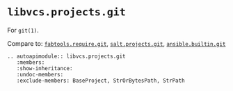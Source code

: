 # `libvcs.projects.git`

For `git(1)`.

Compare to:
[`fabtools.require.git`](https://fabtools.readthedocs.io/en/0.19.0/api/require/git.html),
[`salt.projects.git`](https://docs.saltproject.io/en/latest/ref/projects/all/salt.projects.git.html),
[`ansible.builtin.git`](https://docs.ansible.com/ansible/latest/collections/ansible/builtin/git_module.html)

```{eval-rst}
.. autoapimodule:: libvcs.projects.git
   :members:
   :show-inheritance:
   :undoc-members:
   :exclude-members: BaseProject, StrOrBytesPath, StrPath
```

